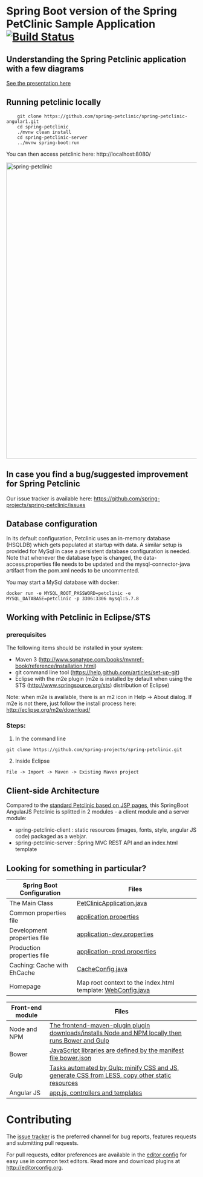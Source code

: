 # Spring Boot version of the Spring PetClinic Sample Application [![Build Status](https://travis-ci.org/spring-petclinic/spring-petclinic-angular1.svg?branch=master)](https://travis-ci.org/spring-projects/spring-petclinic/)

## Understanding the Spring Petclinic application with a few diagrams
<a href="https://speakerdeck.com/michaelisvy/spring-petclinic-sample-application">See the presentation here</a>

## Running petclinic locally
```
	git clone https://github.com/spring-petclinic/spring-petclinic-angular1.git
	cd spring-petclinic
	./mvnw clean install
	cd spring-petclinic-server
	../mvnw spring-boot:run
```

You can then access petclinic here: http://localhost:8080/

<img width="782" alt="spring-petclinic" src="https://cloud.githubusercontent.com/assets/838318/19653851/61c1986a-9a16-11e6-8b94-03fd7f775bb3.png">

## In case you find a bug/suggested improvement for Spring Petclinic
Our issue tracker is available here: https://github.com/spring-projects/spring-petclinic/issues

## Database configuration

In its default configuration, Petclinic uses an in-memory database (HSQLDB) which
gets populated at startup with data. A similar setup is provided for MySql in case a persistent database configuration is needed.
Note that whenever the database type is changed, the data-access.properties file needs to be updated and the mysql-connector-java artifact from the pom.xml needs to be uncommented.

You may start a MySql database with docker:

```
docker run -e MYSQL_ROOT_PASSWORD=petclinic -e MYSQL_DATABASE=petclinic -p 3306:3306 mysql:5.7.8
```

## Working with Petclinic in Eclipse/STS

### prerequisites
The following items should be installed in your system:
* Maven 3 (http://www.sonatype.com/books/mvnref-book/reference/installation.html)
* git command line tool (https://help.github.com/articles/set-up-git)
* Eclipse with the m2e plugin (m2e is installed by default when using the STS (http://www.springsource.org/sts) distribution of Eclipse)

Note: when m2e is available, there is an m2 icon in Help -> About dialog.
If m2e is not there, just follow the install process here: http://eclipse.org/m2e/download/


### Steps:

1) In the command line
```
git clone https://github.com/spring-projects/spring-petclinic.git
```
2) Inside Eclipse
```
File -> Import -> Maven -> Existing Maven project
```

## Client-side Architecture

Compared to the [standard Petclinic based on JSP pages](https://github.com/spring-projects/spring-petclinic), 
this SpringBoot AngularJS Petclinic is splitted in 2 modules - a client module and a server module:
* spring-petclinic-client : static resources (images, fonts, style, angular JS code) packaged as a webjar.
* spring-petclinic-server : Spring MVC REST API and an index.html template


## Looking for something in particular?

| Spring Boot Configuration     | Files |
|-------------------------------|-------|
| The Main Class                | [PetClinicApplication.java](spring-petclinic-server/src/main/java/org/springframework/samples/petclinic/PetClinicApplication.java)  |
| Common properties file        | [application.properties](spring-petclinic-server/src/main/resources/application.properties)  |
| Development properties file   | [application-dev.properties](spring-petclinic-server/src/main/resources/application-dev.properties)  |
| Production properties file    | [application-prod.properties](spring-petclinic-server/src/main/resources/application-prod.properties)  |
| Caching: Cache with EhCache   | [CacheConfig.java](spring-petclinic-server/src/main/java/org/springframework/samples/petclinic/config/CacheConfig.java) |
| Homepage                      | Map root context to the index.html template: [WebConfig.java](spring-petclinic-server/src/main/java/org/springframework/samples/petclinic/config/WebConfig.java) |


| Front-end module  | Files |
|-------------------|-------|
| Node and NPM      | [The frontend-maven-plugin plugin downloads/installs Node and NPM locally then runs Bower and Gulp](spring-petclinic-client/pom.xml)  |
| Bower             | [JavaScript libraries are defined by the manifest file bower.json](spring-petclinic-client/bower.json)  |
| Gulp              | [Tasks automated by Gulp: minify CSS and JS, generate CSS from LESS, copy other static resources](spring-petclinic-client/gulpfile.js)  |
| Angular JS        | [app.js, controllers and templates](spring-petclinic-client/src/scripts/)  |


# Contributing

The [issue tracker](https://github.com/spring-projects/spring-petclinic/issues) is the preferred channel for bug reports, features requests and submitting pull requests.

For pull requests, editor preferences are available in the [editor config](https://github.com/spring-projects/spring-petclinic/blob/master/.editorconfig) for easy use in common text editors. Read more and download plugins at <http://editorconfig.org>.

